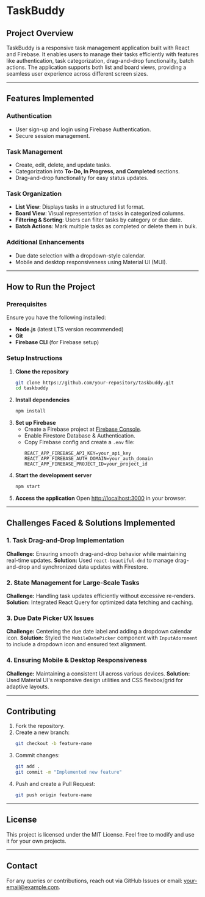 # TaskBuddy

## Project Overview
TaskBuddy is a responsive task management application built with React and Firebase. It enables users to manage their tasks efficiently with features like authentication, task categorization, drag-and-drop functionality, batch actions. The application supports both list and board views, providing a seamless user experience across different screen sizes.

---

## Features Implemented

### **Authentication**
- User sign-up and login using Firebase Authentication.
- Secure session management.

### **Task Management**
- Create, edit, delete, and update tasks.
- Categorization into **To-Do, In Progress, and Completed** sections.
- Drag-and-drop functionality for easy status updates.

### **Task Organization**
- **List View**: Displays tasks in a structured list format.
- **Board View**: Visual representation of tasks in categorized columns.
- **Filtering & Sorting**: Users can filter tasks by category or due date.
- **Batch Actions**: Mark multiple tasks as completed or delete them in bulk.

### **Additional Enhancements**
- Due date selection with a dropdown-style calendar.
- Mobile and desktop responsiveness using Material UI (MUI).

---

## How to Run the Project

### **Prerequisites**
Ensure you have the following installed:
- **Node.js** (latest LTS version recommended)
- **Git**
- **Firebase CLI** (for Firebase setup)

### **Setup Instructions**
1. **Clone the repository**
   ```bash
   git clone https://github.com/your-repository/taskbuddy.git
   cd taskbuddy
   ```
2. **Install dependencies**
   ```bash
   npm install
   ```
3. **Set up Firebase**
   - Create a Firebase project at [Firebase Console](https://console.firebase.google.com/).
   - Enable Firestore Database & Authentication.
   - Copy Firebase config and create a `.env` file:
     ```env
     REACT_APP_FIREBASE_API_KEY=your_api_key
     REACT_APP_FIREBASE_AUTH_DOMAIN=your_auth_domain
     REACT_APP_FIREBASE_PROJECT_ID=your_project_id
     ```
4. **Start the development server**
   ```bash
   npm start
   ```
5. **Access the application**
   Open [http://localhost:3000](http://localhost:3000) in your browser.

---

## Challenges Faced & Solutions Implemented

### 1. **Task Drag-and-Drop Implementation**
   **Challenge:** Ensuring smooth drag-and-drop behavior while maintaining real-time updates.
   **Solution:** Used `react-beautiful-dnd` to manage drag-and-drop and synchronized data updates with Firestore.

### 2. **State Management for Large-Scale Tasks**
   **Challenge:** Handling task updates efficiently without excessive re-renders.
   **Solution:** Integrated React Query for optimized data fetching and caching.

### 3. **Due Date Picker UX Issues**
   **Challenge:** Centering the due date label and adding a dropdown calendar icon.
   **Solution:** Styled the `MobileDatePicker` component with `InputAdornment` to include a dropdown icon and ensured text alignment.

### 4. **Ensuring Mobile & Desktop Responsiveness**
   **Challenge:** Maintaining a consistent UI across various devices.
   **Solution:** Used Material UI's responsive design utilities and CSS flexbox/grid for adaptive layouts.

---

## Contributing
1. Fork the repository.
2. Create a new branch:
   ```bash
   git checkout -b feature-name
   ```
3. Commit changes:
   ```bash
   git add .
   git commit -m "Implemented new feature"
   ```
4. Push and create a Pull Request:
   ```bash
   git push origin feature-name
   ```

---

## License
This project is licensed under the MIT License. Feel free to modify and use it for your own projects.

---

## Contact
For any queries or contributions, reach out via GitHub Issues or email: [your-email@example.com](mailto:your-email@example.com).

